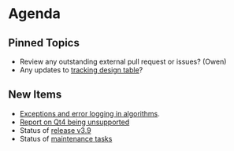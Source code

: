 Agenda
======

Pinned Topics
-------------
* Review any outstanding external pull request or issues? (Owen)
* Any updates to [tracking design table](https://github.com/mantidproject/documents/blob/master/Project-Management/TechnicalSteeringCommittee/reports/TSC-TrackingDesignProposals.md)?

New Items
---------
* [Exceptions and error logging in algorithms](/Project-Management/TechnicalSteeringCommittee/reports/exceptions_and_error_logging.md).
* [Report on Qt4 being unsupported](/Project-Management/TechnicalSteeringCommittee/reports/MantidQt5.md)
* Status of [release v3.9](https://github.com/mantidproject/mantid/pulls?q=is%3Aopen+is%3Apr+milestone%3A%22Release+3.9%22)
* Status of [maintenance tasks](/Project-Management/TechnicalSteeringCommittee/reports/MaintenanceTasks.md)
